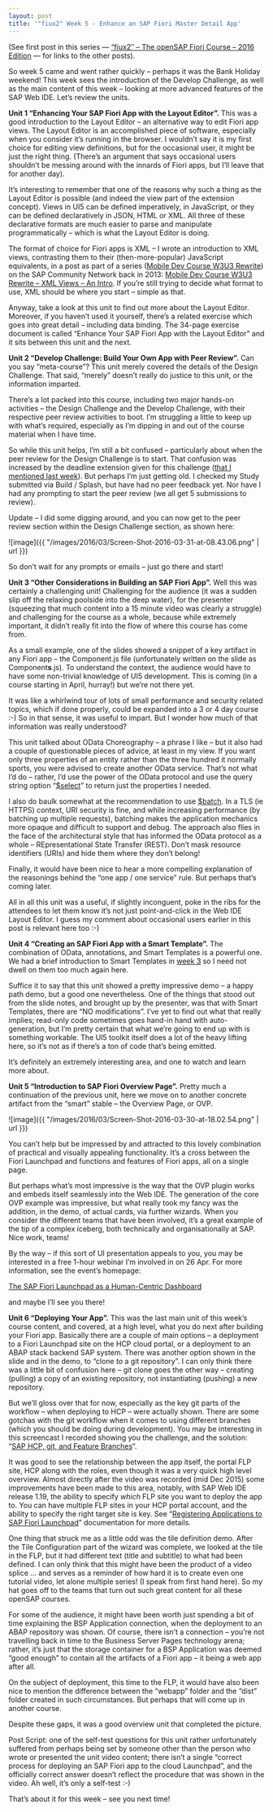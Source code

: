 ```yaml
---
layout: post
title: '"fiux2" Week 5 - Enhance an SAP Fiori Master Detail App'
---
```



(See first post in this series — [“fiux2″ – The openSAP Fiori Course – 2016 Edition](/blog/posts/2016/03/04/fiux2-the-opensap-fiori-course-2016-edition/) — for links to the other posts).

So week 5 came and went rather quickly – perhaps it was the Bank Holiday weekend! This week sees the introduction of the Develop Challenge, as well as the main content of this week – looking at more advanced features of the SAP Web IDE. Let’s review the units.

**Unit 1 “Enhancing Your SAP Fiori App with the Layout Editor”.** This was a good introduction to the Layout Editor – an alternative way to edit Fiori app views. The Layout Editor is an accomplished piece of software, especially when you consider it’s running in the browser. I wouldn’t say it is my first choice for editing view definitions, but for the occasional user, it might be just the right thing. (There’s an argument that says occasional users shouldn’t be messing around with the innards of Fiori apps, but I’ll leave that for another day).

It’s interesting to remember that one of the reasons why such a thing as the Layout Editor is possible (and indeed the view part of the extension concept). Views in UI5 can be defined imperatively, in JavaScript, or they can be defined declaratively in JSON, HTML or XML. All three of these declarative formats are much easier to parse and manipulate programmatically – which is what the Layout Editor is doing.

The format of choice for Fiori apps is XML – I wrote an introduction to XML views, contrasting them to their (then-more-popular) JavaScript equivalents, in a post as part of a series ([Mobile Dev Course W3U3 Rewrite](http://scn.sap.com/community/developer-center/front-end/blog/2013/10/16/mobile-dev-course-w3u3-rewrite--intro)) on the SAP Community Network back in 2013: [Mobile Dev Course W3U3 Rewrite – XML Views – An Intro](http://scn.sap.com/docs/DOC-49095). If you’re still trying to decide what format to use, XML should be where you start – simple as that.

Anyway, take a look at this unit to find out more about the Layout Editor. Moreover, if you haven’t used it yourself, there’s a related exercise which goes into great detail – including data binding. The 34-page exercise document is called “Enhance Your SAP Fiori App with the Layout Editor” and it sits between this unit and the next.

**Unit 2 “Develop Challenge: Build Your Own App with Peer Review”.** Can you say “meta-course”? This unit merely covered the details of the Design Challenge. That said, “merely” doesn’t really do justice to this unit, or the information imparted.

There’s a lot packed into this course, including two major hands-on activities – the Design Challenge and the Develop Challenge, with their respective peer review activities to boot. I’m struggling a little to keep up with what’s required, especially as I’m dipping in and out of the course material when I have time.

So while this unit helps, I’m still a bit confused – particularly about when the peer review for the Design Challenge is to start. That confusion was increased by the deadline extension given for this challenge ([that I mentioned last week](/undefined/)). But perhaps I’m just getting old. I checked my Study submitted via Build / Splash, but have had no peer feedback yet. Nor have I had any prompting to start the peer review (we all get 5 submissions to review).

Update – I did some digging around, and you can now get to the peer review section within the Design Challenge section, as shown here:

![image]({{ "/images/2016/03/Screen-Shot-2016-03-31-at-08.43.06.png" | url }})

So don’t wait for any prompts or emails – just go there and start!

**Unit 3 “Other Considerations in Building an SAP Fiori App”.** Well this was certainly a challenging unit! Challenging for the audience (it was a sudden slip off the relaxing poolside into the deep water), for the presenter (squeezing that much content into a 15 minute video was clearly a struggle) and challenging for the course as a whole, because while extremely important, it didn’t really fit into the flow of where this course has come from.

As a small example, one of the slides showed a snippet of a key artifact in any Fiori app – the Component.js file (unfortunately written on the slide as Component**s**.js). To understand the context, the audience would have to have some non-trivial knowledge of UI5 development. This is coming (in a course starting in April, hurray!) but we’re not there yet.

It was like a whirlwind tour of lots of small performance and security related topics, which if done properly, could be expanded into a 3 or 4 day course :-) So in that sense, it was useful to impart. But I wonder how much of that information was really understood?

This unit talked about OData Choreography – a phrase I like – but it also had a couple of questionable pieces of advice, at least in my view. If you want only three properties of an entity rather than the three hundred it normally sports, you were advised to create another OData service. That’s not what I’d do – rather, I’d use the power of the OData protocol and use the query string option “[$select](http://www.odata.org/documentation/odata-version-2-0/uri-conventions/)” to return just the properties I needed.

I also do baulk somewhat at the recommendation to use [$batch](http://www.odata.org/documentation/odata-version-2-0/batch-processing/). In a TLS (ie HTTPS) context, URI security is fine, and while increasing performance (by batching up multiple requests), batching makes the application mechanics more opaque and difficult to support and debug. The approach also flies in the face of the architectural style that has informed the OData protocol as a whole – REpresentational State Transfer (REST). Don’t mask resource identifiers (URIs) and hide them where they don’t belong!

Finally, it would have been nice to hear a more compelling explanation of the reasonings behind the “one app / one service” rule. But perhaps that’s coming later.

All in all this unit was a useful, if slightly inconguent, poke in the ribs for the attendees to let them know it’s not just point-and-click in the Web IDE Layout Editor. I guess my comment about occasional users earlier in this post is relevant here too :-)

**Unit 4 “Creating an SAP Fiori App with a Smart Template”.** The combination of OData, annotations, and Smart Templates is a powerful one. We had a brief introduction to Smart Templates in [week 3](/blog/posts/2016/03/17/fiux2-week-3-get-ready-to-create-your-first-app/) so I need not dwell on them too much again here.

Suffice it to say that this unit showed a pretty impressive demo – a happy path demo, but a good one nevertheless. One of the things that stood out from the slide notes, and brought up by the presenter, was that with Smart Templates, there are “NO modifications”. I’ve yet to find out what that really implies; read-only code sometimes goes hand-in hand with auto-generation, but I’m pretty certain that what we’re going to end up with is something workable. The UI5 toolkit itself does a lot of the heavy lifting here, so it’s not as if there’s a ton of code that’s being emitted.

It’s definitely an extremely interesting area, and one to watch and learn more about.

**Unit 5 “Introduction to SAP Fiori Overview Page”.** Pretty much a continuation of the previous unit, here we move on to another concrete artifact from the “smart” stable – the Overview Page, or OVP.

![image]({{ "/images/2016/03/Screen-Shot-2016-03-30-at-18.02.54.png" | url }})

You can’t help but be impressed by and attracted to this lovely combination of practical and visually appealing functionality. It’s a cross between the Fiori Launchpad and functions and features of Fiori apps, all on a single page.

But perhaps what’s most impressive is the way that the OVP plugin works and embeds itself seamlessly into the Web IDE. The generation of the core OVP example was impressive, but what really took my fancy was the addition, in the demo, of actual cards, via further wizards. When you consider the different teams that have been involved, it’s a great example of the tip of a complex iceberg, both technically and organisationally at SAP. Nice work, teams!

By the way – if this sort of UI presentation appeals to you, you may be interested in a free 1-hour webinar I’m involved in on 26 Apr. For more information, see the event’s homepage:

[The SAP Fiori Launchpad as a Human-Centric Dashboard](http://www.bluefinsolutions.com/events/the-sap-fiori-launchpad-as-a-human-centric-dashboa)

and maybe I’ll see you there!

**Unit 6 “Deploying Your App”.** This was the last main unit of this week’s course content, and covered, at a high level, what you do next after building your Fiori app. Basically there are a couple of main options – a deployment to a Fiori Launchpad site on the HCP cloud portal, or a deployment to an ABAP stack backend SAP system. There was another option shown in the slide and in the demo, to “clone *to* a git repository”. I can only think there was a little bit of confusion here – git clone goes the other way – creating (pulling) a copy of an existing repository, not instantiating (pushing) a new repository.

But we’ll gloss over that for now, especially as the key git parts of the workflow – when deploying to HCP – were actually shown. There are some gotchas with the git workflow when it comes to using different branches (which you should be doing during development). You may be interesting in this screencast I recorded showing you the challenge, and the solution: “[SAP HCP, git, and Feature Branches](https://www.youtube.com/watch?v=OtCt8lQAttA)“.

It was good to see the relationship between the app itself, the portal FLP site, HCP along with the roles, even though it was a very quick high level overview. Almost directly after the video was recorded (mid Dec 2015) some improvements have been made to this area, notably, with SAP Web IDE release 1.19, the ability to specify *which* FLP site you want to deploy the app to. You can have multiple FLP sites in your HCP portal account, and the ability to specify the right target site is key. See “[Registering Applications to SAP Fiori Launchpad](https://help.hana.ondemand.com/webide/frameset.htm?b075d767e91f422b8b4be4e8c6fd5ab7.html)” documentation for more details.

One thing that struck me as a little odd was the tile definition demo. After the Tile Configuration part of the wizard was complete, we looked at the tile in the FLP, but it had different text (title and subtitle) to what had been defined. I can only think that this might have been the product of a video splice … and serves as a reminder of how hard it is to create even one tutorial video, let alone multiple series! (I speak from first hand here). So my hat goes off to the teams that turn out such great content for all these openSAP courses.

For some of the audience, it might have been worth just spending a bit of time explaining the BSP Application connection, when the deployment to an ABAP repository was shown. Of course, there isn’t a connection – you’re not travelling back in time to the Business Server Pages technology arena; rather, it’s just that the storage container for a BSP Application was deemed “good enough” to contain all the artifacts of a Fiori app – it being a web app after all.

On the subject of deployment, this time to the FLP, it would have also been nice to mention the difference between the “webapp” folder and the “dist” folder created in such circumstances. But perhaps that will come up in another course.

Despite these gaps, it was a good overview unit that completed the picture.

Post Script: one of the self-test questions for this unit rather unfortunately suffered from perhaps being set by someone other than the person who wrote or presented the unit video content; there isn’t a single “correct process for deploying an SAP Fiori app to the cloud Launchpad”, and the officially correct answer doesn’t reflect the procedure that was shown in the video. Ah well, it’s only a self-test :-)

That’s about it for this week – see you next time!

 


